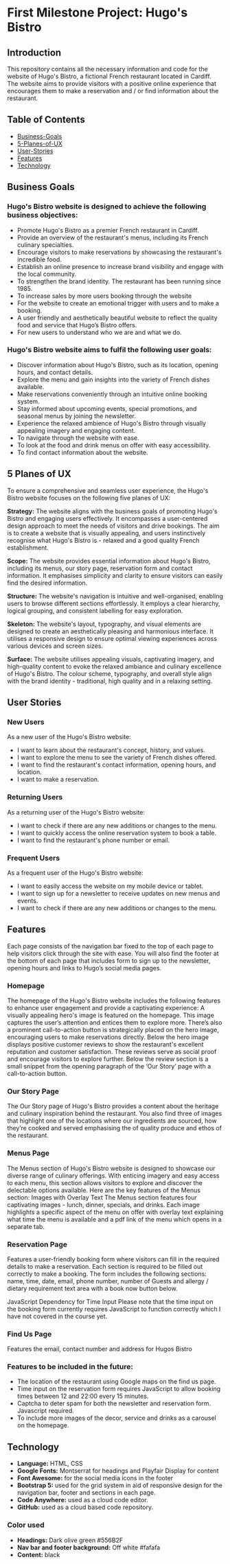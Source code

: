 # First Milestone Project: Hugo's Bistro

## Introduction

This repository contains all the necessary information and code for the website of Hugo's Bistro, a fictional French restaurant located in Cardiff. The website aims to provide visitors with a positive online experience that encourages them to make a reservation and / or find information about the restaurant. 

## Table of Contents
- [Business-Goals](#business-goals)
- [5-Planes-of-UX](#5-planes-of-ux)
- [User-Stories](#user-stories)
- [Features](#features)
- [Technology](#technology)

## Business Goals

### Hugo's Bistro website is designed to achieve the following business objectives:

* Promote Hugo's Bistro as a premier French restaurant in Cardiff.
* Provide an overview of the restaurant's menus, including its French culinary specialties.
* Encourage visitors to make reservations by showcasing the restaurant's incredible food.
* Establish an online presence to increase brand visibility and engage with the local community.
* To strengthen the brand identity. The restaurant has been running since 1985.
* To increase sales by more users booking through the website
* For the website to create an emotional trigger with users and to make a booking.
* A user friendly and aesthetically beautiful website to reflect the quality food and service that Hugo’s Bistro offers.
* For new users to understand who we are and what we do.


### Hugo's Bistro website aims to fulfil the following user goals:

* Discover information about Hugo's Bistro, such as its location, opening hours, and contact details.
* Explore the menu and gain insights into the variety of French dishes available.
* Make reservations conveniently through an intuitive online booking system.
* Stay informed about upcoming events, special promotions, and seasonal menus by joining the newsletter.
* Experience the relaxed ambience of Hugo's Bistro through visually appealing imagery and engaging content.
* To navigate through the website with ease.
* To look at the food and drink menus on offer with easy accessibility.
* To find contact information about the website.




## 5 Planes of UX

To ensure a comprehensive and seamless user experience, the Hugo's Bistro website focuses on the following five planes of UX:

**Strategy:** The website aligns with the business goals of promoting Hugo's Bistro and engaging users effectively. It encompasses a user-centered design approach to meet the needs of visitors and drive bookings. The aim is to create a website that is visually appealing, and users instinctively recognise what Hugo's Bistro is - relaxed and a good quality French establishment.  

**Scope:** The website provides essential information about Hugo's Bistro, including its menus, our story page, reservation form and contact information. It emphasises simplicity and clarity to ensure visitors can easily find the desired information.

**Structure:** The website's navigation is intuitive and well-organised, enabling users to browse different sections effortlessly. It employs a clear hierarchy, logical grouping, and consistent labelling for easy exploration.

**Skeleton:** The website's layout, typography, and visual elements are designed to create an aesthetically pleasing and harmonious interface. It utilises a responsive design to ensure optimal viewing experiences across various devices and screen sizes.

**Surface:** The website utilises appealing visuals, captivating imagery, and high-quality content to evoke the relaxed ambiance and culinary excellence of Hugo's Bistro. The colour scheme, typography, and overall style align with the brand identity - traditional, high quality and in a relaxing setting.




## User Stories

### New Users
As a new user of the Hugo's Bistro website:
- I want to learn about the restaurant's concept, history, and values.
- I want to explore the menu to see the variety of French dishes offered.
- I want to find the restaurant's contact information, opening hours, and location.
- I want to make a reservation.

### Returning Users
As a returning user of the Hugo's Bistro website:
- I want to check if there are any new additions or changes to the menu.
- I want to quickly access the online reservation system to book a table.
- I want to find the restaurant's phone number or email.

### Frequent Users
As a frequent user of the Hugo's Bistro website:
- I want to easily access the website on my mobile device or tablet.
- I want to sign up for a newsletter to receive updates on new menus and events.
- I want to check if there are any new additions or changes to the menu.




## Features 

Each page consists of the navigation bar fixed to the top of each page to help visitors click through the site with ease. You will also find the footer at the bottom of each page that includes form to sign up to the newsletter, opening hours and links to Hugo’s social media pages.

### Homepage
The homepage of the Hugo's Bistro website includes the following features to enhance user engagement and provide a captivating experience:
A visually appealing hero's image is featured on the homepage. This image captures the user’s attention and entices them to explore more. There’s also a prominent call-to-action button is strategically placed on the hero image, encouraging users to make reservations directly. 
Below the hero image displays positive customer reviews to show the restaurant's excellent reputation and customer satisfaction. These reviews serve as social proof and encourage visitors to explore further.
Below the review section is a small snippet from the opening paragraph of the ‘Our Story’ page with a call-to-action button. 

### Our Story Page
The Our Story page of Hugo's Bistro provides a content about the heritage and culinary inspiration behind the restaurant. 
You also find three of images that highlight one of the locations where our ingredients are sourced, how they’re cooked and served emphasising the of quality produce and ethos of the restaurant.


### Menus Page
The Menus section of Hugo's Bistro website is designed to showcase our diverse range of culinary offerings. With enticing imagery and easy access to each menu, this section allows visitors to explore and discover the delectable options available. Here are the key features of the Menus section:
Images with Overlay Text
The Menus section features four captivating images - lunch, dinner, specials, and drinks. Each image highlights a specific aspect of the menu on offer with overlay text explaining what time the menu is available and a pdf link of the menu which opens in a separate tab.

### Reservation Page 
Features a user-friendly booking form where visitors can fill in the required details to make a reservation. Each section is required to be filled out correctly to make a booking. 
The form includes the following sections:
name, time, date, email, phone number, number of Guests and allergy / dietary requirement text area with a book now button below.

JavaScript Dependency for Time Input
Please note that the time input on the booking form currently requires JavaScript to function correctly which I have not covered in the course yet.

### Find Us Page 
Features the email, contact number and address for Hugos Bistro


### Features to be included in the future:

- The location of the restaurant using Google maps on the find us page.
- Time input on the reservation form requires JavaScript to allow booking times between 12 and 22:00 every 15 minutes.
- Captcha to deter spam for both the newsletter and reservation form. Javascript required. 
- To include more images of the decor, service and drinks as a carousel on the homepage.


## Technology 

- **Language:** HTML, CSS
- **Google Fonts:** Montserrat for headings and Playfair Display for content
- **Font Awesome:** for the social media icons in the footer
- **Bootstrap 5:**  used for the grid system in aid of responsive design for the navigation bar, footer and sections in each page.
- **Code Anywhere:** used as a cloud code editor.
- **GitHub:** used as a cloud based code repository. 

### Color used

- **Headings:** Dark olive green #556B2F
- **Nav bar and footer background:** Off white #fafafa 
- **Content:** black




